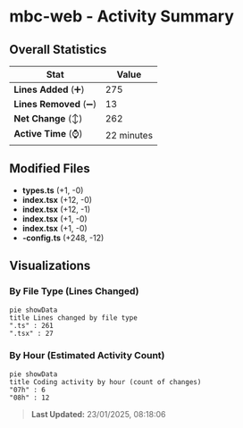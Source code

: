 # mbc-web - Activity Summary 

## Overall Statistics

| Stat                   | Value                                                             |
| ---------------------- | ----------------------------------------------------------------- |
| **Lines Added** (➕)   | 275                                          |
| **Lines Removed** (➖) | 13                                        |
| **Net Change** (↕)    | 262                |
| **Active Time** (⌚)   | 22 minutes |


## Modified Files
- **types.ts** (+1, -0)
- **index.tsx** (+12, -0)
- **index.tsx** (+12, -1)
- **index.tsx** (+1, -0)
- **index.tsx** (+1, -0)
- **-config.ts** (+248, -12)

## Visualizations

### By File Type (Lines Changed)

```mermaid
pie showData
title Lines changed by file type
".ts" : 261
".tsx" : 27
```

### By Hour (Estimated Activity Count)

```mermaid
pie showData
title Coding activity by hour (count of changes)
"07h" : 6
"08h" : 12
```


> **Last Updated:** 23/01/2025, 08:18:06